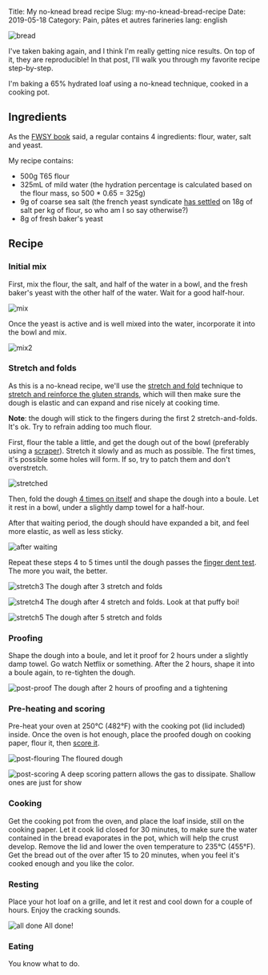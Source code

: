 Title: My no-knead bread recipe
Slug: my-no-knead-bread-recipe
Date: 2019-05-18
Category: Pain, pâtes et autres farineries
lang: english

![bread](https://lh3.googleusercontent.com/XAbRdhDRJC7BPnuW9nN1-ZFafV6ex_N7usIxYEydR4MC-gM_ibpi4QFH8VZxYQn86ooSRbya4F9CgVME0QR7-ublWTm8WiHGe94Gir4G7M_ukEPnnM3Qzw85k5Nhmkmg1ABYQRg8qZEZoWUbMYWenXsPtO2EovhNTU0pq0ChPWdCsaNQIhDNiMhb5OCdhaI4e1cyv7syMbwWJR9i1T2I6zgP2Y5oypfnHsi1dlBOImvbp-VNfeKJNVr7LuHZt-txowBlwCFa7Y5aKjzvOHIgNixZUIn49BuT10eAypvNWrHIcGGpkfHcu5ePzSz5QIqZ7I-EwHlZxNzOxdcnwnvAvX7UvTq3-kMIfZHjifE6DMctIxRFZUy6tJLONEazPKvAs8mithnEw5B2VICCGCPoC_A7AfCfNON76Kt0b-fJojUYJBI96YGuWDSL6Ro-Gk3PEOP9Ugh8LNMwVqkhPX-Qkoj_OEJyJ90rUurkosYioIG1WpFcPW0eW5Q-SjnPy9r2Cp8EPd1Oepbsb3ZH--qXn0LzpzA8BBp2jCdgjwANUIM2AJIdKk0ngEk48oTdhEbrM7gMBuw3AWse3qNUTlHQRLOOBbYpaXpXLLNauY-steNWpxxv_Y9BcZFqvc1baCQV_DPabg16bB1z1-9A3iadUHVqkdz4EwQ=w3312-h1862-no)


I've taken baking again, and I think I'm really getting nice results. On top of it, they are reproducible! In that post, I'll walk you through my favorite recipe step-by-step.

I'm baking a 65% hydrated loaf using a no-knead technique, cooked in a cooking pot.


## Ingredients

As the [FWSY book](https://www.amazon.fr/Flour-Water-Salt-Yeast-Fundamentals/dp/160774273X) said, a regular contains 4 ingredients: flour, water, salt and yeast.

My recipe contains:

- 500g T65 flour
- 325mL of mild water (the hydration percentage is calculated based on the flour mass, so 500 * 0.65 = 325g)
- 9g of coarse sea salt (the french yeast syndicate [has settled](https://www.chambresyndicalelevure.com/18-g-de-sel/) on 18g of salt per kg of flour, so who am I so say otherwise?)
- 8g of fresh baker's yeast


## Recipe

### Initial mix

First, mix the flour, the salt, and half of the water in a bowl, and the fresh baker's yeast with the other half of the water. Wait for a good half-hour.

![mix](https://lh3.googleusercontent.com/iC6ds9E1XgQyVfnBtg_ii7Cyt75d5udIZ_TbTNqIOTm0gWS3NCsp1rx4N5icoOL56EGY2IoMlhj24Sq6q9cAwww504OyafQcBREuNT9aJM58IDjnilGW7dzwQEMZ9qkmCytLbXpmnO_Kkf9yt9XuElV99O16CNoIuzHJLHw1Ew6TwM9pvCqj8J4eLOOwaq6_frgTNtjqUnUxGn9AHJk9DbBzrbCJkX2nc-nSTePUygU9S8X04IkNdP5ZjlOsM-qxgO36950Yw-HvzxlmqxrnoQ54PAPgPHIuNPDHPzax2mzEpl35FmmL7pYClt21UUtjuAM4C-5KI9PIxurWTiF9GqyfX7rWGXF5P1rmN3Uehjf2F8vnMBreQcFluxF1TivDhurPebcCjOExOOGKldiLNwaqphk3qy3tltNUwAko8RpqyjcMZzXOiQ_qe7RgRN1WPBgB8fssEr7--IDdHz3gb86Y90KznjCvGyNfz_X2WPyoyoTuNvVwLp8QZzoHhJRxa5-QBPNO_Vr8VhiqVZsvp8im4kEQ09UgKEn2fvGD1QfoemsdRahj_zVyenn9UsnTat5i3VaYQ1-jM7sw_1uyhA32G5CnD19GEpd-OihaIkCT_VTC5Hd8_hlGXbrLmbYJcVIvcAy6ICH8qNNj4gCM2MewNWRFEseK9LBWUgCtbq1LpXwpeZym5_y2uZnyAzot_sBuiVXw9A_cgcqinqvwYGqn=w3312-h1862-no)

Once the yeast is active and is well mixed into the water, incorporate it into the bowl and mix.

![mix2](https://lh3.googleusercontent.com/oIdQoBnI8wa25V4bA9AFMdKHudWwcXDlAuNlIDbH5Av_yaFDP3ODMHPE0AQ73PkohNvKS-67ugOswWf9YO9SHJhHMg5G9vGOPO3VLbw-aDfEkZgb11NyurRHYw7AOqudmoPapQ38ZYFpkhpCaRUPfJer4qtynI8wdqtem34ygKfVl3KrKWv7BMAFZH3G1zoDq00nsb6dnsD96xP9agmPuDzfsNKgPer6M0c7ZpoWPprd7zNQyfEUgKWCC8NgnbQXM3ftA3sc1XM0ljvukvDqV3IIbz0gTQWe2M8TspjU0e8pCXoDScGyY_zVsRFzAVy-Gq2mDR0hYbjlEotjFiGXNO6U9CPZRSklbCf7OWsY71Je5H9-0m_ybrceHvLmAFBcVwLCs_Gk8om2fQi-tWfzsvXIK6vsCYr04y9EyoYtQce5Z1Px5Bi5sK2za2QSpXdaAFOnzPrssgZrvNPsBK1u1CvTVRVmjMVIUgFHMUpWw6iHcQCEuKN2YMlzJkS5aGWpjNWOMY8sS4cfvYanP2o5Z8fwuIFexZ0oXc8dlVvIDg5Qzc3ysfKLav4_fX7lGgBy7X09t92FAHx6KnREGkBrSHBQwKoWIxtLssQ6mEHXv5RcSeS--Gmc3hqBLcHC3PgOwAHK5Nd5ZvsbGgVpbzZtL4eD-vlInCekV186L7CdYFw7AydNIhyRIROHWOZMKMwaqOaaUyhZUfmqEMhi8fKEDLxg=w3312-h1862-no)


### Stretch and folds

As this is a no-knead recipe, we'll use the [stretch and fold](https://www.youtube.com/watch?v=3_5x70h14VQ) technique to [stretch and reinforce the gluten strands](https://cooking.stackexchange.com/questions/21675/why-stretch-and-fold-vs-traditional-kneading-of-bread-dough), which will then make sure the dough is elastic and can expand and rise nicely at cooking time.

**Note**: the dough will stick to the fingers during the first 2 stretch-and-folds. It's ok. Try to refrain adding too much flour.

First, flour the table a little, and get the dough out of the bowl (preferably using a [scraper](https://www.amazon.fr/Buyer-4858-00N-Raclette-Corne-Blanche/dp/B000ECUDVK/ref=sr_1_4?__mk_fr_FR=%C3%85M%C3%85%C5%BD%C3%95%C3%91&crid=3NQH6UB4FQIMI&keywords=corne+de+boulanger&qid=1558194084&s=gateway&sprefix=corne+de+boul%2Caps%2C219&sr=8-4)). Stretch it slowly and as much as possible. The first times, it's possible some holes will form. If so, try to patch them and don't overstretch.

![stretched](https://lh3.googleusercontent.com/poVuDa4WDsheDgHswrSw_QdAio9iLXMg_dBEq9xK0bpVxm5pBjQwsz2cVIzBpr1wFy8MAS-5Age2oMISd7wXgZKMGxJxUvdBLTmE_Xfp2SzqiqIX_rHUFCGUYZizNcUFvB_RVcKOKmsKjHMHKzg7z4VKi-hNAqdtwqp01M5juLe9Gh_C44iGNi-hUf6nLEl3aFMTcWTzQ6Msh1LK-7anmMuW-Yct148oGjEgoy9lCmFF5nZ0QpF3YT5b6eWFhGlcziQCNTmuFsK85UU1NnVaTJXD_8wqvzz_Y8olJoif6Q2pJ58zovePUFH0uud1iGkZOr4puEspbPIag76LXzaQ9uwSZn-6rjfekRPUWZ1Y91BZtvmxkSaUwuJ9jsSrIRoYTxwoGcV9G7qgCB4tFKz8BgeDt05N9MUsOebcaKzf2RmT0OGYUm6Gw5yGM_udQUSo86MuBl9oroRQNp_oXFFz_waZYrr48z5kR_BO8e3KGgLL4SvWoZNReGx1BCy8DsfV4SjWN3iKUexz9mk_lXBR-6ow_bU9Z1zFQGbgnmXbz_96dbNrFDHoiNc78y_BcPG9nLOrUEFmdmX9Nt99mo0y33D34dXZW-iY07XB6pv7nmAMetW_TaJ-k7J6EGaAKOOHYq5ucK7XM0THbxoLRVeu6weHle3_v3Se0KCu5qRt6V8YmCma94DQu8FJ9-USH7sT6Wv0YJ9khWRdFJQr4D-eECq2=w1048-h1862-no)

Then, fold the dough [4 times on itself](https://youtu.be/j0o4asEGW78?t=42) and shape the dough into a boule. Let it rest in a bowl, under a slightly damp towel for a half-hour.

After that waiting period, the dough should have expanded a bit, and feel more elastic, as well as less sticky.

![after waiting](https://lh3.googleusercontent.com/o4Vxhf0NGsESa98bFYObNbzXjPX9JUVS3-VB--70Vj0aug0x3TcHNKQHLbZxxxrOks_UtyP4BM3wEuZ9YRhiAkkK2gYwSB4kvmGhDdzDDXtnb2HyH9aVa4bZx5ih5cDAPKLQixCCeyccbJmWlBFdbGiA_h8eA8aLcxYYB_zmV1gwGx2bkYR71xboPyTvPaTjzOZPdzGj8iBO8pmOsYKnZNrKchNo61_L_uvwdOppRMuxV9y9kWi9O9-xPHVQm7LbekruWpwF927uHTaCvkmVoEzg7zVIZvDGwEuCyUjF4fZT2mGc33n1xuRcMFOgiWyvUcRjiQO8_j0COWLftnl8a0zroPda26KNZBolpy_CUO-CDiFk6WAipMa4KojJULyLskpoaZEDM0PYq2wogCRLVDZ9Z3NRI4gvXabZl6NXEGIP8lqdnnQSJKmC1afFdrTvAp5HU2x7Ig0MxIQQ6c65lsvLIZSxDFkOcm-e-_PhuaQCVvCrAEiPYju6X7-DBBdHM1Wm25bksqm0Kw59QGHAvyxnrDx1AKAvTrNbmStFuWJ40eZWDDCrdQfvA1x_mjt6RUE-dMQtf9M7RbgDIXyiZ-dz6epAPRq0YgUIwgt4WudYOO0sPmKRcXH8s2NGeftPlY2hzY98pYADbiHlSZAbin3cqtnjbz7GcD6d2Y7rIsEcOgN403dQH2b2lS3AekHulkj39gLDedOjO_UuayffPlVn=w3312-h1862-no)

Repeat these steps 4 to 5 times until the dough passes the [finger dent test](https://www.youtube.com/watch?v=jK0jN6xaf1o). The more you wait, the better.


![stretch3](https://lh3.googleusercontent.com/H9rl7mkkTed-h0ZWyhmhngye-2U_S5zcdeFKggrmMzLsHenDCCECvilOGWNYQS3o9FJKkWyrmy1hhMhYuSTnZnuTOZRePwEYWX-Wo11L7HEywdEdJlRWiYx-DKsksKxU9Y6zBKX_B_AEOy0FJRTejN4Qgn5-NPv1UVRL4rr2RJH-ni2H3J2LmCgnRUB0fYC1Yhc3nHrRUtt8CZI73Ew0ntFzmkKpCEnuNbeor5-OAOREv7vVJ1GXzQQXegXaOMvK5Cz6ljf_Ahba7ZCmbH5B_OH92oRxIhm8a45IEmOu5mXgbbDIho_6DFSx0rn4AijKD6n3wHQ4umzeUX5qDPGHJjLKiUwYS6yCbWe-1ClO0XOelnPOmFy1DELGYceHIR-zxmfA6CDygk2m2W6W_f-magPfNvdAxkcpJXcUYG2qDjfrp_vSUHnLBIzHfF6WGY-1qGlQIjbz87PitmgVac7WSoc1Yx9ChdInQA3s3dwX3X-I_sJRm1kHBdL90A0aYdQheMcVYButBMcd3NYIH89-TCkiGt0THRfEitt63Dsh2qE3aH-l4H0IwhLgMtoFapPWTIEPUrMI2Pm-DJdRxDRGi474Z7r_SUHdxrUFaTGNv0fmAGaHt6cUEJmYhL1Ql2M5pxeiA_5U0ZdetaTqWYlUEgplQdxRyqI=w3312-h1862-no)
<span class="image-caption">The dough after 3 stretch and folds</span>

![stretch4](https://lh3.googleusercontent.com/k7OV96bW4ME0KEcxKhhNNaN-omi2dU0q-MPqmndYtvqnxK7sqEXLHgL_z3F1TxOag3XFgL7WyiRYE5e6sR5ScjOUxMIfiPsxqn2y7CKyRPZP-qbdlxz5wslHKhpfIcyVWcFGcYPMQ1id66pAy_QYi0-vx8pVMEuzeNqqFtMBudy3A7-L9jMdOvnUpqo-Y3IfF62X2tXPxy4PIBn3s25HZOEhvQ4_uoYoeKrHP0em6UiyYTPCYPRzeqzf3x2CXZek3ZQ-jtLwYBCkWDxCSjN-n4D_kXRyyPdgjtJZiU5JlR1AoxH-ARqngO0j6s2D4Kqcr3bd2_GJwy_3cDH6pcFN3oZSd0TqEzoJu9WC0TOWDt9Rd3_06H7jksfLVM3-N5w02ddw2mAJh5dVqVQ4tIo6k6QfYOt2FrMcSe-fBzQ7vcvj-Sx6kTQ8sSpk8roT2h1Ad6BsJGp1t4FUoepA7MSyuKc-05u-zR0l0skXdKjwyy8EQEEJ3YZC2nnqPYr4kZoT6tkFMEUr5xlzqBqaux40a7CxQzCwo8-V-kjav1i6GIFjnmpH6VhT8oZlvbXOJDPUqV4S-gX3Mm2cWxsFrgkWue2UspPQ9YxR-9QGT7sWFhw5WjavC_1RffkxDd9LuqtV5_z5fwmoBmndGF11D3-mC3vQeCKdMdY=w3312-h1862-no)
<span class="image-caption">The dough after 4 stretch and folds. Look at that puffy boi!</span>

![stretch5](https://lh3.googleusercontent.com/WmXqB0MNwY-WXk5zOZrZ2YgKglizbWoPsc9zvVBjQ6rw8RzlSdGjdz_sNbpu-KQmkc_LUj4k6F0BENddf9xcuQFKZ7agDpCoqHY1U4Yb7MWm651GLspvuU_gHoTEK94HJ9IL0ASHWDiqywv-3B00tKnmXqoc97f2FPFIevHR_9QALmDdH264fPKVOFzlHbqo0gZd-OzdhiuU_C7PUyEZ7FFrqJFO-sg9M8KvuSjfKayp8DEXknzDF9FW8twTkKPkz6vqrQg9WynvjAhUSO_PjJgSdo9m2EArFm8_b2MnDiSFKRljSGpdqKvhaZNAKv0Yqyn2Q01SKbzt0E-8ivVmyaCMx6BXHbffJhg41Ve-DzGsSAxUjv0FxJWGxp63BBWWOWati8wWKE-hLlGAW4Sj_mIxm4K1JO-7UHmUoPwpVzr_0Ft-hmX_pnR9sdP_96MJhymyebW4qtG7xw-yurXZZDs074CUwb8AahDA_zrC37ECVP-GbpAvtmZK8p9tsUW7iAA4dx25RuXAd1YYdx6c_oAQ2njSBbsD7n1zZ2E87O_4w9TJ3kOHRNZJ90R2l2TA2AiTbgvkytHuQjfBUZTCHGyS_R3IOGt9MgKmPyQu5-BrEKIxRv1Ctdgoh_XgaALDv3xdnuAqe1J2P6mk8Fi3ium5sGGHeS8=w3312-h1862-no)
<span class="image-caption">The dough after 5 stretch and folds</span>

### Proofing

Shape the dough into a boule, and let it proof for 2 hours under a slightly damp towel. Go watch Netflix or something. After the 2 hours, shape it into a boule again, to re-tighten the dough.

![post-proof](https://lh3.googleusercontent.com/18fRfX-rXVJsr9-he3J7h-Te3MJViUulZ0xraoG35FnvHIz-n0oasRIEcwBCAZNS2x4-c5MLP6AfIgw01mZtiqoQuO_wXt69g_QYQ_pHBKx4UYc0qe8n6H2KmMx33TbICWBuyAK7398MH60g1EmXsifNzbsh6ffbH4d5mPc0BlwfG2N9Ujt3g-c0fvL6VWVaSfSLihaRf8m_zg1R5qF_jlSxy3hcYKO5gxSmEMTMHUUZ7cUq1mQC8sSEFaF9jVZd51WgRIO99VJlmm-uD0VxdBtORxaYytMfVbqJ5OwqRMxzubouVR0EvfGytQdqvSYMddEC_v-n3mQQzlTpKHTO_-lWTBpHNHAJvY3PnrOL5KaDrM7Eux29vH_EXrxE6p3ldsWF3qXsFs7KrGrj9DLDzO_pdSTYQCUol0dmOy4mzOVaO0Cm1FhyKdY86rAbrfeFMBasgSpDSJ0SwyK6UmWev9RK8xf6aYpT80sKinH1E8rXtQgJC_bdh1h0lgovb4-K48YEWqroniVkdBtUN6v21GDC-4gDTHRjlCBKg5dW8Q2w_fkPGyVbFwf4T9wdaDMrXZWJ2O7mfJk4MrlAWmXYJR50tyT3oM8xoIpTv8r3Fq4kxzy5HpgTMGnSnRBdXyUTOYfNtXolHVCKJMPRwZZBfkMp7mh79RE=w3312-h1862-no)
<span class="image-caption">The dough after 2 hours of proofing and a tightening</span>


### Pre-heating and scoring

Pre-heat your oven at 250°C (482°F) with the cooking pot (lid included) inside. Once the oven is hot enough, place the proofed dough on cooking paper, flour it, then [score it](https://www.machineapain.org/comment-bien-faire-le-grignage-de-votre-pain/).

![post-flouring](https://lh3.googleusercontent.com/QYP9F9duW4r2sDZGcd_wXXAD4A8tEhdiEyG1INdcmvtEq0SVVrP1wk3g7u5KPPFb0avaf0AIN04yliRaSETpy-wWzf-b3R7jGVaX-ajJtWDKVbH4k56_UTYvQeCY4ME1qEcCmacJkRaXhvE_to-hH-xGmZIGE1pzVWYUnXwOMEh3-NulQpXGRoeQ7UlMabNHQ-ga3VTKJk5CbjlozPZM7iduQdNMLLFt8ZZ_3a6YURY0WLeK5C807ipQxwKy-_gAMIcz1WdmfFrSz4HWVIHuDeZfT6Qgua4ipAKOHBVy8p4n6ndVw38LmlOAaHeCSxPMp1rfFrfjeuwN9asQVVSyGXQiCihB8iq-ndmmpQFsAHUX5VtOGckBqaSfvXGwAQjZezQt2vSzegst_tPqD3cOi0l1bqtAYkWRIeE5BpoWi4C4J45U6E-4tF1gq2MueEj65hRa-v1lRhFr2w-4Oi9OuY7wlIsTkSTvAktdbvOlzdlQiVj9nxNQoRjWDERLeGFzum_P0LJLx9bqo0l7fxByr0luUXRhrbWB-vM8qTYvOW3K3Vv5OY10kxIRKtppvYX8-4XClJYn3Sfea1gmIyjnmpQT-mEllZd9sYIAcfHz0S0VqYxYHauJAIyFvbGvMsv5ZG4cd3AUeLmXctjqDof1Bc_0W5alfBc=w3312-h1862-no)
<span class="image-caption">The floured dough</span>

![post-scoring](https://lh3.googleusercontent.com/dBseDJbPqufWc4QyoBrJYeEHBDjefMUpmRS4RzRN5QBbetnLUVFwMIiRgbzAhKYnP4H6L-FavKv2zqm2HpJyO4wFlRLTcXsnYB1kI3VdDKFRcpUJxZcE1dSaNc5-iEINU6u046wj31divQEF_Q4d6m70ix_CwQ0dHkOpIGuz60qbZjSp9paEFbngIotU_ygAlucRL56rSVk1BaUMa8UXJIX8zDL7stSad6L7CKfZ2jqlWmHPC519wJc4Q3ehTBaMicsi2wX0eteC1b7sBsbfrcrPuVTAUK8xIQVc5dsTHX-73tsxw7Ljshazb3ZGx9G-jKRTeONCsF9FY4DbpWUlRh_rqQ64bwS_j9VCmk5mYV5F41If_5N07JgeXKE9f9NVgDAZS7GIKEfAo2kmtUIR8PMTo4AEPfJVXF5spl8HCPPX-5slmWJLpWt9lfTbY90mtrYq2UNcWSg3v_6jiiAnUSWb1nOb251QtKbkom_9c2L6E4SS9HNjYIme5cDmLvtyRVpODcqIvVRIUPqP6GMRdsUXviLxomA8wZYUCUDsTSJOi3M7qAAO3yGu2n0HViNTWM16Rf9G_LIORMvBChaWt1jQ_lti6gawYkKrEdzqXwa1Yl_FS4vXkaukihnVSM9Oy88Ujc4kAYHuIloq_brruZ3D7rCZa-k=w3312-h1862-no)
<span class="image-caption">A deep scoring pattern allows the gas to dissipate. Shallow ones are just for show</span>


### Cooking

Get the cooking pot from the oven, and place the loaf inside, still on the cooking paper.
Let it cook lid closed for 30 minutes, to make sure the water contained in the bread evaporates in the pot, which will help the crust develop. Remove the lid and lower the oven temperature to 235°C (455°F). Get the bread out of the over after 15 to 20 minutes, when you feel it's cooked enough and you like the color.



### Resting

Place your hot loaf on a grille, and let it rest and cool down for a couple of hours. Enjoy the cracking sounds.

![all done](https://lh3.googleusercontent.com/XAbRdhDRJC7BPnuW9nN1-ZFafV6ex_N7usIxYEydR4MC-gM_ibpi4QFH8VZxYQn86ooSRbya4F9CgVME0QR7-ublWTm8WiHGe94Gir4G7M_ukEPnnM3Qzw85k5Nhmkmg1ABYQRg8qZEZoWUbMYWenXsPtO2EovhNTU0pq0ChPWdCsaNQIhDNiMhb5OCdhaI4e1cyv7syMbwWJR9i1T2I6zgP2Y5oypfnHsi1dlBOImvbp-VNfeKJNVr7LuHZt-txowBlwCFa7Y5aKjzvOHIgNixZUIn49BuT10eAypvNWrHIcGGpkfHcu5ePzSz5QIqZ7I-EwHlZxNzOxdcnwnvAvX7UvTq3-kMIfZHjifE6DMctIxRFZUy6tJLONEazPKvAs8mithnEw5B2VICCGCPoC_A7AfCfNON76Kt0b-fJojUYJBI96YGuWDSL6Ro-Gk3PEOP9Ugh8LNMwVqkhPX-Qkoj_OEJyJ90rUurkosYioIG1WpFcPW0eW5Q-SjnPy9r2Cp8EPd1Oepbsb3ZH--qXn0LzpzA8BBp2jCdgjwANUIM2AJIdKk0ngEk48oTdhEbrM7gMBuw3AWse3qNUTlHQRLOOBbYpaXpXLLNauY-steNWpxxv_Y9BcZFqvc1baCQV_DPabg16bB1z1-9A3iadUHVqkdz4EwQ=w3312-h1862-no)
<span class="image-caption">All done!</span>


### Eating

You know what to do.
